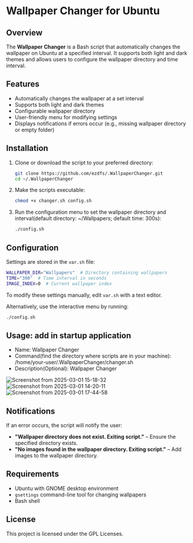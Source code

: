 # Wallpaper Changer for Ubuntu

## Overview

The **Wallpaper Changer** is a Bash script that automatically changes the wallpaper on Ubuntu at a specified interval. It supports both light and dark themes and allows users to configure the wallpaper directory and time interval.

## Features

- Automatically changes the wallpaper at a set interval
- Supports both light and dark themes
- Configurable wallpaper directory
- User-friendly menu for modifying settings
- Displays notifications if errors occur (e.g., missing wallpaper directory or empty folder)

## Installation

1. Clone or download the script to your preferred directory:
   ```bash
   git clone https://github.com/ezdfs/.WallpaperChanger.git
   cd ~/.WallpaperChanger
   ```
2. Make the scripts executable:
   ```bash
   chmod +x changer.sh config.sh
   ```
3. Run the configuration menu to set the wallpaper directory and interval(default directory: ~/Wallpapers; default time: 300s):
   ```bash
   ./config.sh
   ```

## Configuration

Settings are stored in the `var.sh` file:

```bash
WALLPAPER_DIR="Wallpapers"  # Directory containing wallpapers
TIME="300"  # Time interval in seconds
IMAGE_INDEX=0  # Current wallpaper index
```

To modify these settings manually, edit `var.sh` with a text editor.

Alternatively, use the interactive menu by running:

```bash
./config.sh
```

## Usage: add in startup application

- Name: Wallpaper Changer
- Command(find the directory where scripts are in your machine): /home/your-user/.WallpaperChanger/changer.sh
- Description(Optional): Wallpaper Changer

![Screenshot from 2025-03-01 15-18-32](https://github.com/user-attachments/assets/8e4be4a7-90d6-4957-ad29-d661bee32aa7)
![Screenshot from 2025-03-01 14-20-11](https://github.com/user-attachments/assets/08b326c5-ad30-4aa1-a635-659271488ab9)
![Screenshot from 2025-03-01 17-44-58](https://github.com/user-attachments/assets/05c0f9a2-2148-4bc5-bacf-3390abab2a29)


## Notifications

If an error occurs, the script will notify the user:

- **"Wallpaper directory does not exist. Exiting script."** – Ensure the specified directory exists.
- **"No images found in the wallpaper directory. Exiting script."** – Add images to the wallpaper directory.

## Requirements

- Ubuntu with GNOME desktop environment
- `gsettings` command-line tool for changing wallpapers
- Bash shell

## License

This project is licensed under the GPL Licenses.
